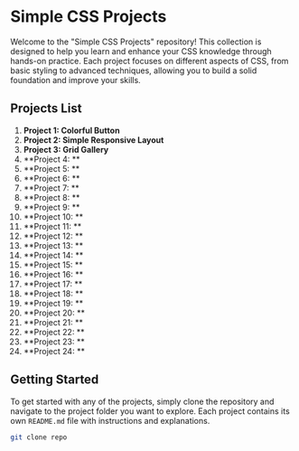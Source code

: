 # Simple CSS Projects

Welcome to the "Simple CSS Projects" repository! This collection is designed to help you learn and enhance your CSS knowledge through hands-on practice. Each project focuses on different aspects of CSS, from basic styling to advanced techniques, allowing you to build a solid foundation and improve your skills.

## Projects List

1. **Project 1: Colorful Button**
2. **Project 2: Simple Responsive Layout**
3. **Project 3: Grid Gallery**
4. **Project 4: **
5. **Project 5: **
6. **Project 6: **
7. **Project 7: **
8. **Project 8: **
9. **Project 9: **
10. **Project 10: **
11. **Project 11: **
12. **Project 12: **
13. **Project 13: **
14. **Project 14: **
15. **Project 15: **
16. **Project 16: **
17. **Project 17: **
18. **Project 18: **
19. **Project 19: **
20. **Project 20: **
21. **Project 21: **
22. **Project 22: **
23. **Project 23: **
24. **Project 24: **

## Getting Started

To get started with any of the projects, simply clone the repository and navigate to the project folder you want to explore. Each project contains its own `README.md` file with instructions and explanations.

```bash
git clone repo

